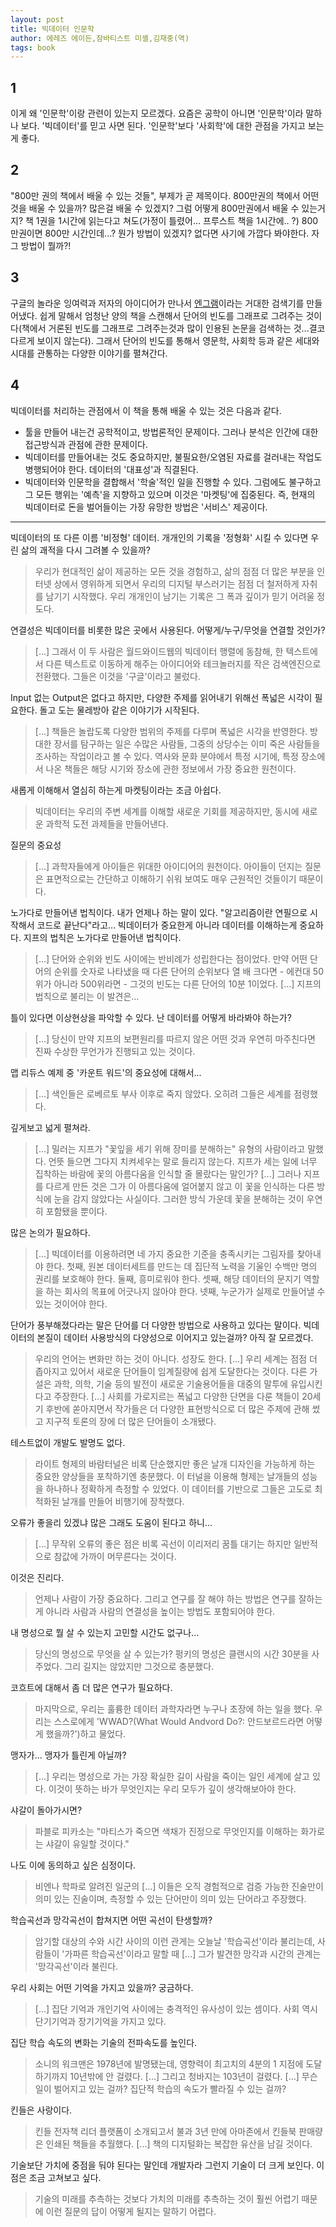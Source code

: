 ```yaml
---
layout: post
title: 빅데이터 인문학
author: 에레즈 에이든,잠바티스트 미셸,김재중(역)
tags: book
---
```


## 1
이게 왜 '인문학'이랑 관련이 있는지 모르겠다. 요즘은 공학이 아니면 '인문학'이라 말하나 보다. '빅데이터'를 믿고 사면 된다. '인문학'보다 '사회학'에 대한 관점을 가지고 보는게 좋다. 

## 2
"800만 권의 책에서 배울 수 있는 것들", 부제가 곧 제목이다. 800만권의 책에서 어떤 것을 배울 수 있을까? 많은걸 배울 수 있겠지? 그럼 어떻게 800만권에서 배울 수 있는거지? 책 1권을 1시간에 읽는다고 쳐도(가정이 틀렸어... 프루스트 책을 1시간에.. ?) 800만권이면 800만 시간인데...? 뭔가 방법이 있겠지? 없다면 사기에 가깝다 봐야한다. 자 그 방법이 뭘까?!

## 3
구글의 놀라운 잉여력과 저자의 아이디어가 만나서 [엔그램](https://books.google.com/ngrams)이라는 거대한 검색기를 만들어냈다. 쉽게 말해서 엄청난 양의 책을 스캔해서 단어의 빈도를 그래프로 그려주는 것이다(책에서 거론된 빈도를 그래프로 그려주는것과 많이 인용된 논문을 검색하는 것...결코 다르게 보이지 않는다). 그래서 단어의 빈도를 통해서 영문학, 사회학 등과 같은 세대와 시대를 관통하는 다양한 이야기를 펼쳐간다.



## 4
빅데이터를 처리하는 관점에서 이 책을 통해 배울 수 있는 것은 다음과 같다.
* 툴을 만들어 내는건 공학적이고, 방법론적인 문제이다. 그러나 분석은 인간에 대한 접근방식과 관점에 관한 문제이다.
* 빅데이터를 만들어내는 것도 중요하지만, 불필요한/오염된 자료를 걸러내는 작업도 병행되어야 한다. 데이터의 '대표성'과 직결된다.
* 빅데이터와 인문학을 결합해서 '학술'적인 일을 진행할 수 있다. 그럼에도 불구하고 그 모든 행위는 '예측'을 지향하고 있으며 이것은 '마켓팅'에 집중된다. 즉, 현재의 빅데이터로 돈을 벌어들이는 가장 유망한 방법은 '서비스' 제공이다.



-----

빅데이터의 또 다른 이름 '비정형' 데이터. 개개인의 기록을 '정형화' 시킬 수 있다면 우린 삶의 괘적을 다시 그려볼 수 있을까?
> 우리가 현대적인 삶이 제공하는 모든 것을 경험하고, 삶의 점점 더 많은 부분을 인터넷 상에서 영위하게 되면서 우리의 디지털 부스러기는 점점 더 철저하게 자취를 남기기 시작했다. 우리 개개인이 남기는 기록은 그 폭과 깊이가 믿기 어려울 정도다.

연결성은 빅데이터를 비롯한 많은 곳에서 사용된다. 어떻게/누구/무엇을 연결할 것인가?
> [...] 그래서 이 두 사람은 월드와이드웹의 빅데이터 행렬에 동참해, 한 텍스트에서 다른 텍스트로 이동하게 해주는 아이디어와 테크놀러지를 작은 검색엔진으로 전환했다. 그들은 이것을 '구글'이라고 불렀다.

Input 없는 Output은 없다고 하지만, 다양한 주제를 읽어내기 위해선 폭넓은 시각이 필요한다. 돌고 도는 물레방아 같은 이야기가 시작된다. 
> [...] 책들은 놀랍도록 다양한 범위의 주제를 다루며 폭넓은 시각을 반영한다. 방대한 장서를 탐구하는 일은 수많은 사람들, 그중의 상당수는 이미 죽은 사람들을 조사하는 작업이라고 볼 수 있다. 역사와 문화 분야에서 특정 시기에, 특정 장소에서 나온 책들은 해당 시기와 장소에 관한 정보에서 가장 중요한 원천이다.

새롭게 이해해서 열심히 하는게 마켓팅이라는 조금 아쉽다.
> 빅데이터는 우리의 주변 세계를 이해할 새로운 기회를 제공하지만, 동시에 새로운 과학적 도전 과제들을 만들어낸다.

질문의 중요성
> [...] 과학자들에게 아이들은 위대한 아이디어의 원천이다. 아이들이 던지는 질문은 표면적으로는 간단하고 이해하기 쉬워 보여도 매우 근원적인 것들이기 때문이다.

노가다로 만들어낸 법칙이다. 내가 언제나 하는 말이 있다. "알고리즘이란 연필으로 시작해서 코드로 끝난다"라고... 빅데이터가 중요한게 아니라 데이터를 이해하는게 중요하다. 지프의 법칙은 노가다로 만들어낸 법칙이다.
> [...] 단어와 순위와 빈도 사이에는 반비례가 성립한다는 점이었다. 만약 어떤 단어의 순위를 숫자로 나타냈을 때 다른 단어의 순위보다 열 배 크다면 - 에컨대 50위가 아니라 500위라면 - 그것의 빈도는 다른 단어의 10분 1이었다. [...] 지프의 법칙으로 불리는 이 발견은...

틀이 있다면 이상현상을 파악할 수 있다. 난 데이터를 어떻게 바라봐야 하는가?
> [...] 당신이 만약 지프의 보편원리를 따르지 않은 어떤 것과 우연히 마주친다면 진짜 수상한 무언가가 진행되고 있는 것이다.

맵 리듀스 예제 중 '카운트 워드'의 중요성에 대해서...
> [...] 색인들은 로베르토 부사 이후로 죽지 않았다. 오히려 그들은 세계를 점령했다.

깊게보고 넓게 펼쳐라.
> [...] 밀러는 지프가 "꽃잎을 세기 위해 장미를 분해하는" 유형의 사람이라고 말했다. 언뜻 들으면 그다지 치켜세우는 말로 들리지 않는다. 지프가 세는 일에 너무 집착하는 바람에 꽃의 아름다움을 인식할 줄 몰랐다는 말인가? [...] 그러나 지프를 다르게 만든 것은 그가 이 아름다움에 얼어붙지 않고 이 꽃을 인식하는 다른 방식에 눈을 감지 않았다는 사실이다. 그러한 방식 가운데 꽃을 분해하는 것이 우연히 포함됐을 뿐이다.

많은 논의가 필요하다.
> [...] 빅데이터를 이용하려면 네 가지 중요한 기준을 충족시키는 그림자를 찾아내야 한다. 첫째, 원본 데이터세트를 만드는 데 집단적 노력을 기울인 수백만 명의 권리를 보호해야 한다. 둘째, 흥미로워야 한다. 셋째, 해당 데이터의 문지기 역할을 하는 회사의 목표에 어긋나지 않아야 한다. 넷째, 누군가가 실제로 만들어낼 수 있는 것이어야 한다.

단어가 풍부해졌다라는 말은 단어를 더 다양한 방법으로 사용하고 있다는 말이다. 빅데이터의 본질이 데이터 사용방식의 다양성으로 이어지고 있는걸까? 아직 잘 모르겠다.
> 우리의 언어는 변화만 하는 것이 아니다. 성장도 한다. [...] 우리 세계는 점점 더 좁아지고 있어서 새로운 단어들이 임계질량에 쉽게 도달한다는 것이다. 다른 가설은 과학, 의학, 기술 등의 발전이 새로운 기술용어들을 대중의 말투에 유입시킨다고 주장한다. [...] 사회를 가로지르는 폭넓고 다양한 단면을 다룬 책들이 20세기 후반에 쏟아지면서 작가들은 더 다양한 표현방식으로 더 많은 주제에 관해 썼고 지구적 토론의 장에 더 많은 단어들이 소개됐다.

테스트없이 개발도 발명도 없다.
> 라이트 형제의 바람터널은 비록 단순했지만 좋은 날개 디자인을 가능하게 하는 중요한 양상들을 포착하기엔 충분했다. 이 터널을 이용해 형제는 날개들의 성능을 하나하나 정확하게 측정할 수 있었다. 이 데이터를 기반으로 그들은 고도로 최적화된 날개를 만들어 비행기에 장착했다.

오류가 좋을리 있겠냐 많은 그래도 도움이 된다고 하니...
> [...] 무작위 오류의 좋은 점은 비록 곡선이 이리저리 꿈틀 대기는 하지만 일반적으로 참값에 가까이 머무른다는 것이다.

이것은 진리다.
> 언제나 사람이 가장 중요하다. 그리고 연구를 잘 해야 하는 방법은 연구를 잘하는게 아니라 사람과 사람의 연결성을 높이는 방법도 포함되어야 한다. 

내 명성으로 뭘 살 수 있는지 고민할 시간도 없구나...
> 당신의 명성으로 무엇을 살 수 있는가? 펑키의 명성은 클랜시의 시간 30분을 사주었다. 그리 길지는 않았지만 그것으로 충분했다.

코흐트에 대해서 좀 더 많은 연구가 필요하다.
> 마지막으로, 우리는 훌륭한 데이터 과학자라면 누구나 초장에 하는 일을 했다. 우리는 스스로에게 'WWAD?(What Would Andvord Do?: 안드보르드라면 어떻게 했을까?')하고 물었다.

맹자가... 맹자가 틀린게 아닐까? 
> [...] 우리는 명성으로 가는 가장 확실한 길이 사람을 죽이는 일인 세계에 살고 있다. 이것이 뜻하는 바가 무엇인지는 우리 모두가 깊이 생각해보아야 한다.

샤갈이 돌아가시면?
> 파블로 피카소는 "마티스가 죽으면 색채가 진정으로 무엇인지를 이해하는 화가로는 샤갈이 유일할 것이다."

나도 이에 동의하고 싶은 심정이다.
> 비엔나 학파로 알려진 일군의 [...] 이들은 오직 경험적으로 검증 가능한 진술만이 의미 있는 진술이며, 측정할 수 있는 단어만이 의미 있는 단어라고 주장했다.

학습곡선과 망각곡선이 합쳐지면 어떤 곡선이 탄생할까?
> 암기할 대상의 수와 시간 사이의 이런 관게는 오늘날 '학습곡선'이라 불리는데, 사람들이 '가파른 학습곡선'이라고 말할 때 [...] 그가 발견한 망각과 시간의 관계는 '망각곡선'이라 불린다.

우리 사회는 어떤 기억을 가지고 있을까? 궁금하다.
> [...] 집단 기억과 개인기억 사이에는 충격적인 유사성이 있는 셈이다. 사회 역시 단기기억과 장기기억을 가지고 있다.

집단 학습 속도의 변화는 기술의 전파속도를 높인다.
> 소니의 워크맨은 1978년에 발명됐는데, 영향력이 최고치의 4분의 1 지점에 도달하기까지 10년밖에 안 걸렸다. [...]  그리고 청바지는 103년이 걸렸다. [...] 무슨 일이 벌어지고 있는 걸까? 집단적 학습의 속도가 빨라질 수 있는 걸까?

킨들은 사랑이다.
> 킨들 전자책 리더 플랫폼이 소개되고서 불과 3년 만에 아마존에서 킨들북 판매량은 인쇄된 책들을 추월했다. [...] 책의 디지털화는 복잡한 유산을 남길 것이다.

기술보단 가치에 중점을 둬야 된다는 말인데 개발자라 그런지 기술이 더 크게 보인다. 이 점은 조금 고쳐보고 싶다.
> 기술의 미래를 추측하는 것보다 가치의 미래를 추측하는 것이 훨씬 어렵기 때문에 이런 질문의 답이 어떻게 될지는 말하기 어렵다.


